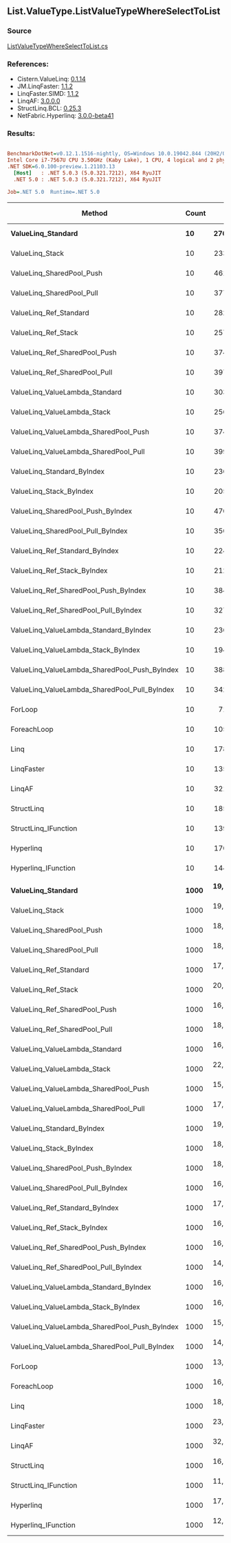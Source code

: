 ﻿## List.ValueType.ListValueTypeWhereSelectToList

### Source
[ListValueTypeWhereSelectToList.cs](../LinqBenchmarks/List/ValueType/ListValueTypeWhereSelectToList.cs)

### References:
- Cistern.ValueLinq: [0.1.14](https://www.nuget.org/packages/Cistern.ValueLinq/0.1.14)
- JM.LinqFaster: [1.1.2](https://www.nuget.org/packages/JM.LinqFaster/1.1.2)
- LinqFaster.SIMD: [1.1.2](https://www.nuget.org/packages/LinqFaster.SIMD/1.0.3)
- LinqAF: [3.0.0.0](https://www.nuget.org/packages/LinqAF/3.0.0.0)
- StructLinq.BCL: [0.25.3](https://www.nuget.org/packages/StructLinq.BCL/0.25.3)
- NetFabric.Hyperlinq: [3.0.0-beta41](https://www.nuget.org/packages/NetFabric.Hyperlinq/3.0.0-beta41)

### Results:
``` ini

BenchmarkDotNet=v0.12.1.1516-nightly, OS=Windows 10.0.19042.844 (20H2/October2020Update)
Intel Core i7-7567U CPU 3.50GHz (Kaby Lake), 1 CPU, 4 logical and 2 physical cores
.NET SDK=6.0.100-preview.1.21103.13
  [Host]   : .NET 5.0.3 (5.0.321.7212), X64 RyuJIT
  .NET 5.0 : .NET 5.0.3 (5.0.321.7212), X64 RyuJIT

Job=.NET 5.0  Runtime=.NET 5.0  

```
|                                        Method | Count |         Mean |      Error |     StdDev | Ratio | RatioSD |   Gen 0 |   Gen 1 | Gen 2 | Allocated |
|---------------------------------------------- |------ |-------------:|-----------:|-----------:|------:|--------:|--------:|--------:|------:|----------:|
|                            **ValueLinq_Standard** |    **10** |    **276.78 ns** |   **0.995 ns** |   **0.882 ns** |  **3.88** |    **0.03** |  **0.0877** |       **-** |     **-** |     **184 B** |
|                               ValueLinq_Stack |    10 |    233.80 ns |   1.221 ns |   0.953 ns |  3.28 |    0.03 |  0.0877 |       - |     - |     184 B |
|                     ValueLinq_SharedPool_Push |    10 |    461.76 ns |   3.396 ns |   3.010 ns |  6.47 |    0.05 |  0.0877 |       - |     - |     184 B |
|                     ValueLinq_SharedPool_Pull |    10 |    377.18 ns |   2.765 ns |   2.451 ns |  5.29 |    0.07 |  0.0877 |       - |     - |     184 B |
|                        ValueLinq_Ref_Standard |    10 |    282.81 ns |   1.069 ns |   0.948 ns |  3.96 |    0.03 |  0.0877 |       - |     - |     184 B |
|                           ValueLinq_Ref_Stack |    10 |    257.26 ns |   1.804 ns |   1.507 ns |  3.60 |    0.04 |  0.0877 |       - |     - |     184 B |
|                 ValueLinq_Ref_SharedPool_Push |    10 |    374.46 ns |   2.747 ns |   2.569 ns |  5.25 |    0.03 |  0.0877 |       - |     - |     184 B |
|                 ValueLinq_Ref_SharedPool_Pull |    10 |    397.17 ns |   7.096 ns |  13.501 ns |  5.64 |    0.33 |  0.0877 |       - |     - |     184 B |
|                ValueLinq_ValueLambda_Standard |    10 |    303.90 ns |   1.502 ns |   1.255 ns |  4.26 |    0.04 |  0.0877 |       - |     - |     184 B |
|                   ValueLinq_ValueLambda_Stack |    10 |    256.31 ns |   2.359 ns |   1.970 ns |  3.59 |    0.04 |  0.0877 |       - |     - |     184 B |
|         ValueLinq_ValueLambda_SharedPool_Push |    10 |    374.88 ns |   1.862 ns |   1.554 ns |  5.25 |    0.04 |  0.0877 |       - |     - |     184 B |
|         ValueLinq_ValueLambda_SharedPool_Pull |    10 |    399.97 ns |   1.171 ns |   1.038 ns |  5.61 |    0.05 |  0.0877 |       - |     - |     184 B |
|                    ValueLinq_Standard_ByIndex |    10 |    236.32 ns |   1.009 ns |   0.944 ns |  3.31 |    0.03 |  0.0877 |       - |     - |     184 B |
|                       ValueLinq_Stack_ByIndex |    10 |    205.87 ns |   1.742 ns |   1.544 ns |  2.89 |    0.03 |  0.0880 |       - |     - |     184 B |
|             ValueLinq_SharedPool_Push_ByIndex |    10 |    470.49 ns |   3.637 ns |   3.224 ns |  6.59 |    0.07 |  0.0877 |       - |     - |     184 B |
|             ValueLinq_SharedPool_Pull_ByIndex |    10 |    350.00 ns |   2.122 ns |   1.772 ns |  4.90 |    0.04 |  0.0877 |       - |     - |     184 B |
|                ValueLinq_Ref_Standard_ByIndex |    10 |    224.14 ns |   0.809 ns |   0.676 ns |  3.14 |    0.03 |  0.0880 |       - |     - |     184 B |
|                   ValueLinq_Ref_Stack_ByIndex |    10 |    212.46 ns |   1.596 ns |   1.415 ns |  2.98 |    0.03 |  0.0880 |       - |     - |     184 B |
|         ValueLinq_Ref_SharedPool_Push_ByIndex |    10 |    384.21 ns |   2.468 ns |   2.187 ns |  5.39 |    0.05 |  0.0877 |       - |     - |     184 B |
|         ValueLinq_Ref_SharedPool_Pull_ByIndex |    10 |    327.84 ns |   3.209 ns |   2.844 ns |  4.59 |    0.04 |  0.0877 |       - |     - |     184 B |
|        ValueLinq_ValueLambda_Standard_ByIndex |    10 |    236.46 ns |   1.094 ns |   0.914 ns |  3.31 |    0.03 |  0.0877 |       - |     - |     184 B |
|           ValueLinq_ValueLambda_Stack_ByIndex |    10 |    194.03 ns |   0.954 ns |   0.797 ns |  2.72 |    0.02 |  0.0880 |       - |     - |     184 B |
| ValueLinq_ValueLambda_SharedPool_Push_ByIndex |    10 |    388.02 ns |   2.811 ns |   2.629 ns |  5.44 |    0.07 |  0.0877 |       - |     - |     184 B |
| ValueLinq_ValueLambda_SharedPool_Pull_ByIndex |    10 |    342.03 ns |   2.365 ns |   2.212 ns |  4.79 |    0.05 |  0.0877 |       - |     - |     184 B |
|                                       ForLoop |    10 |     71.35 ns |   0.662 ns |   0.586 ns |  1.00 |    0.00 |  0.1491 |       - |     - |     312 B |
|                                   ForeachLoop |    10 |    105.51 ns |   1.366 ns |   1.278 ns |  1.48 |    0.02 |  0.1491 |       - |     - |     312 B |
|                                          Linq |    10 |    178.75 ns |   1.324 ns |   1.105 ns |  2.50 |    0.03 |  0.3290 |       - |     - |     688 B |
|                                    LinqFaster |    10 |    135.10 ns |   2.313 ns |   2.050 ns |  1.89 |    0.03 |  0.2370 |       - |     - |     496 B |
|                                        LinqAF |    10 |    321.57 ns |   5.701 ns |   5.333 ns |  4.50 |    0.09 |  0.1488 |       - |     - |     312 B |
|                                    StructLinq |    10 |    185.15 ns |   0.724 ns |   0.604 ns |  2.59 |    0.02 |  0.1376 |       - |     - |     288 B |
|                          StructLinq_IFunction |    10 |    139.16 ns |   0.706 ns |   0.626 ns |  1.95 |    0.02 |  0.0880 |       - |     - |     184 B |
|                                     Hyperlinq |    10 |    170.28 ns |   0.665 ns |   0.555 ns |  2.39 |    0.02 |  0.0880 |       - |     - |     184 B |
|                           Hyperlinq_IFunction |    10 |    144.90 ns |   0.531 ns |   0.471 ns |  2.03 |    0.02 |  0.0880 |       - |     - |     184 B |
|                                               |       |              |            |            |       |         |         |         |       |           |
|                            **ValueLinq_Standard** |  **1000** | **19,206.27 ns** | **171.644 ns** | **152.158 ns** |  **1.40** |    **0.02** | **31.2195** |       **-** |     **-** |  **65,504 B** |
|                               ValueLinq_Stack |  1000 | 19,994.96 ns | 118.973 ns |  99.348 ns |  1.45 |    0.01 | 30.2734 |       - |     - |  64,112 B |
|                     ValueLinq_SharedPool_Push |  1000 | 18,100.18 ns |  92.962 ns |  82.408 ns |  1.32 |    0.01 | 15.3809 |       - |     - |  32,248 B |
|                     ValueLinq_SharedPool_Pull |  1000 | 18,695.17 ns | 293.803 ns | 260.449 ns |  1.36 |    0.03 | 15.3809 |       - |     - |  32,248 B |
|                        ValueLinq_Ref_Standard |  1000 | 17,067.64 ns | 133.815 ns | 118.624 ns |  1.24 |    0.02 | 31.2195 |       - |     - |  65,504 B |
|                           ValueLinq_Ref_Stack |  1000 | 20,121.21 ns | 185.586 ns | 164.517 ns |  1.46 |    0.02 | 30.2734 |       - |     - |  64,112 B |
|                 ValueLinq_Ref_SharedPool_Push |  1000 | 16,221.26 ns | 175.101 ns | 155.222 ns |  1.18 |    0.02 | 15.3809 |       - |     - |  32,248 B |
|                 ValueLinq_Ref_SharedPool_Pull |  1000 | 18,664.35 ns |  75.265 ns |  62.850 ns |  1.36 |    0.01 | 15.3809 |       - |     - |  32,248 B |
|                ValueLinq_ValueLambda_Standard |  1000 | 16,491.77 ns | 143.851 ns | 127.520 ns |  1.20 |    0.02 | 31.2195 |       - |     - |  65,504 B |
|                   ValueLinq_ValueLambda_Stack |  1000 | 22,851.55 ns | 282.651 ns | 264.392 ns |  1.66 |    0.02 | 30.2734 |       - |     - |  64,112 B |
|         ValueLinq_ValueLambda_SharedPool_Push |  1000 | 15,600.00 ns | 162.892 ns | 136.022 ns |  1.13 |    0.01 | 15.3809 |       - |     - |  32,248 B |
|         ValueLinq_ValueLambda_SharedPool_Pull |  1000 | 17,575.89 ns | 199.372 ns | 166.485 ns |  1.28 |    0.02 | 15.3809 |       - |     - |  32,248 B |
|                    ValueLinq_Standard_ByIndex |  1000 | 19,284.71 ns | 133.404 ns | 118.259 ns |  1.40 |    0.02 | 31.2195 |       - |     - |  65,504 B |
|                       ValueLinq_Stack_ByIndex |  1000 | 18,495.44 ns | 106.419 ns |  88.865 ns |  1.34 |    0.01 | 30.2734 |       - |     - |  64,112 B |
|             ValueLinq_SharedPool_Push_ByIndex |  1000 | 18,064.22 ns |  94.467 ns |  88.365 ns |  1.31 |    0.02 | 15.3809 |       - |     - |  32,248 B |
|             ValueLinq_SharedPool_Pull_ByIndex |  1000 | 16,731.37 ns | 125.408 ns | 111.171 ns |  1.22 |    0.01 | 15.3809 |       - |     - |  32,248 B |
|                ValueLinq_Ref_Standard_ByIndex |  1000 | 17,113.76 ns | 129.739 ns | 115.011 ns |  1.24 |    0.01 | 31.2195 |       - |     - |  65,504 B |
|                   ValueLinq_Ref_Stack_ByIndex |  1000 | 16,608.38 ns | 104.507 ns |  81.592 ns |  1.21 |    0.01 | 30.2734 |       - |     - |  64,112 B |
|         ValueLinq_Ref_SharedPool_Push_ByIndex |  1000 | 16,318.08 ns |  77.389 ns |  64.623 ns |  1.18 |    0.01 | 15.3809 |       - |     - |  32,248 B |
|         ValueLinq_Ref_SharedPool_Pull_ByIndex |  1000 | 14,267.69 ns |  71.579 ns |  59.772 ns |  1.04 |    0.01 | 15.3809 |       - |     - |  32,248 B |
|        ValueLinq_ValueLambda_Standard_ByIndex |  1000 | 16,429.00 ns | 160.899 ns | 150.505 ns |  1.19 |    0.02 | 31.2195 |       - |     - |  65,504 B |
|           ValueLinq_ValueLambda_Stack_ByIndex |  1000 | 16,417.32 ns |  83.417 ns |  69.657 ns |  1.19 |    0.01 | 30.2734 |       - |     - |  64,112 B |
| ValueLinq_ValueLambda_SharedPool_Push_ByIndex |  1000 | 15,485.74 ns |  80.052 ns |  70.964 ns |  1.13 |    0.01 | 15.3809 |       - |     - |  32,248 B |
| ValueLinq_ValueLambda_SharedPool_Pull_ByIndex |  1000 | 14,889.51 ns | 168.132 ns | 149.045 ns |  1.08 |    0.02 | 15.3809 |       - |     - |  32,248 B |
|                                       ForLoop |  1000 | 13,761.61 ns | 154.286 ns | 136.770 ns |  1.00 |    0.00 | 31.2347 |       - |     - |  65,504 B |
|                                   ForeachLoop |  1000 | 16,292.27 ns |  72.238 ns |  64.037 ns |  1.18 |    0.01 | 31.2195 |       - |     - |  65,504 B |
|                                          Linq |  1000 | 18,295.19 ns | 136.177 ns | 120.717 ns |  1.33 |    0.02 | 31.2195 |       - |     - |  65,880 B |
|                                    LinqFaster |  1000 | 23,069.49 ns | 318.641 ns | 282.467 ns |  1.68 |    0.02 | 44.4336 | 11.1084 |     - |  97,752 B |
|                                        LinqAF |  1000 | 32,851.46 ns | 339.065 ns | 283.135 ns |  2.39 |    0.03 | 31.1890 |       - |     - |  65,504 B |
|                                    StructLinq |  1000 | 16,435.00 ns |  54.552 ns |  51.028 ns |  1.19 |    0.01 | 15.3809 |       - |     - |  32,352 B |
|                          StructLinq_IFunction |  1000 | 11,576.01 ns |  51.850 ns |  43.297 ns |  0.84 |    0.01 | 15.3809 |       - |     - |  32,248 B |
|                                     Hyperlinq |  1000 | 17,403.23 ns | 169.587 ns | 158.632 ns |  1.26 |    0.02 | 15.3809 |       - |     - |  32,248 B |
|                           Hyperlinq_IFunction |  1000 | 12,683.89 ns | 102.904 ns |  85.930 ns |  0.92 |    0.01 | 15.3809 |       - |     - |  32,248 B |
